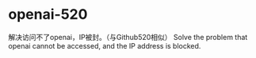 # openai-520
解决访问不了openai，IP被封。（与Github520相似） Solve the problem that openai cannot be accessed, and the IP address is blocked.
